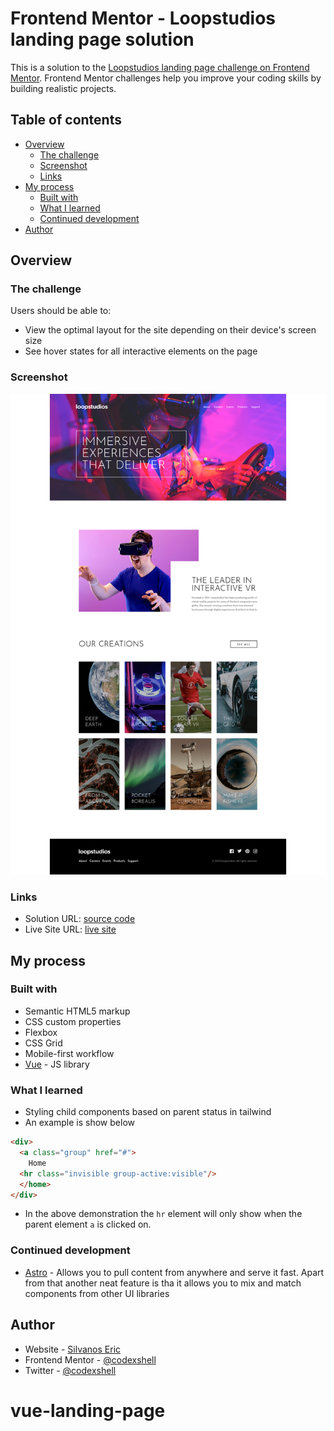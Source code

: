 # Frontend Mentor - Loopstudios landing page solution

This is a solution to the [Loopstudios landing page challenge on Frontend Mentor](https://www.frontendmentor.io/challenges/loopstudios-landing-page-N88J5Onjw). Frontend Mentor challenges help you improve your coding skills by building realistic projects.

## Table of contents

- [Overview](#overview)
  - [The challenge](#the-challenge)
  - [Screenshot](#screenshot)
  - [Links](#links)
- [My process](#my-process)
  - [Built with](#built-with)
  - [What I learned](#what-i-learned)
  - [Continued development](#continued-development)
- [Author](#author)

## Overview

### The challenge

Users should be able to:

- View the optimal layout for the site depending on their device's screen size
- See hover states for all interactive elements on the page

### Screenshot

![](./screenshot.png)

### Links

- Solution URL: [source code](https://github.com/codexshell/loopstudios-landing-page)
- Live Site URL: [live site](https://loopstudios-landing-page-bk0.pages.dev/#)

## My process

### Built with

- Semantic HTML5 markup
- CSS custom properties
- Flexbox
- CSS Grid
- Mobile-first workflow
- [Vue](https://vuejs.org/) - JS library

### What I learned

- Styling child components based on parent status in tailwind
- An example is show below

```html
<div>
  <a class="group" href="#">
    Home
  <hr class="invisible group-active:visible"/>
  </home>
</div>
```

- In the above demonstration the `hr` element will only show when the parent element `a` is clicked on.

### Continued development

- [Astro](https://astro.build/) - Allows you to pull content from anywhere and serve it fast. Apart from that another neat feature is tha it allows you to mix and match components from other UI libraries

## Author

- Website - [Silvanos Eric](https://codexshell.github.io/)
- Frontend Mentor - [@codexshell](https://www.frontendmentor.io/profile/codexshell)
- Twitter - [@codexshell](https://twitter.com/codexshell)
# vue-landing-page
